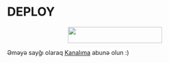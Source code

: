 # DEPLOY

<p align="center"><a href="https://heroku.com/deploy?template=https://github.com/Aliyevdii/ET-RAF"> <img src="https://img.shields.io/badge/Deploy%20To%20Heroku-red?style=for-the-badge&logo=heroku" width="220" height="38.45"/></a></p>

Əməyə sayğı olaraq [Kanalıma](t.me/NEXUS_MMC) abunə olun :)
